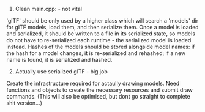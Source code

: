 1. Clean main.cpp: - not vital

'glTF' should be only used by a higher class which will search a 'models' dir for glTF 
models, load them, and then serialize them. Once a model is loaded and serialized, it should be written to a 
file in its serialized state, so models do not have to re-serialized each runtime - the serialized model is loaded 
instead. Hashes of the models should be stored alongside model names: if the hash for a model changes, it is 
re-serialized and rehashed;
if a new name is found, it is serialized and hashed.

2. Actually use serialized glTF - big job

Create the infrastructure required for actaully drawing models. Need functions and objects to create the 
necessary resources and submit draw commands. (This will also be optimised, but dont go straight to complete shit 
version...)
